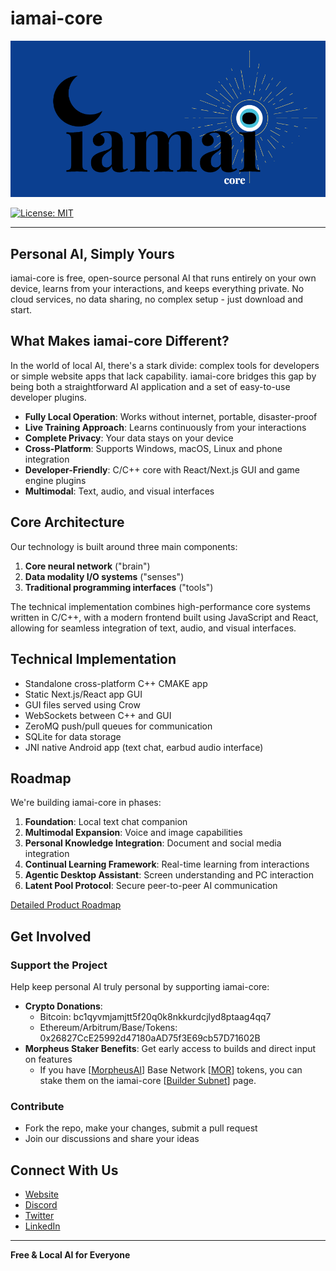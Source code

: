 # iamai-core
<img width="600" alt="iamai_logo_2" src="iamai-core-logo-bkg-908x451.png" />

[![License: MIT](https://img.shields.io/badge/license-MIT-blue.svg)](https://opensource.org/licenses/MIT)

----

## Personal AI, Simply Yours

iamai-core is free, open-source personal AI that runs entirely on your own device, learns from your interactions, and keeps everything private. No cloud services, no data sharing, no complex setup - just download and start.

## What Makes iamai-core Different?

In the world of local AI, there's a stark divide: complex tools for developers or simple website apps that lack capability. iamai-core bridges this gap by being both a straightforward AI application and a set of easy-to-use developer plugins.

- **Fully Local Operation**: Works without internet, portable, disaster-proof
- **Live Training Approach**: Learns continuously from your interactions
- **Complete Privacy**: Your data stays on your device
- **Cross-Platform**: Supports Windows, macOS, Linux and phone integration
- **Developer-Friendly**: C/C++ core with React/Next.js GUI and game engine plugins
- **Multimodal**: Text, audio, and visual interfaces

## Core Architecture

Our technology is built around three main components:
1. **Core neural network** ("brain")
2. **Data modality I/O systems** ("senses")
3. **Traditional programming interfaces** ("tools")

The technical implementation combines high-performance core systems written in C/C++, with a modern frontend built using JavaScript and React, allowing for seamless integration of text, audio, and visual interfaces.

## Technical Implementation

- Standalone cross-platform C++ CMAKE app
- Static Next.js/React app GUI
- GUI files served using Crow
- WebSockets between C++ and GUI
- ZeroMQ push/pull queues for communication
- SQLite for data storage
- JNI native Android app (text chat, earbud audio interface)

## Roadmap

We're building iamai-core in phases:

1. **Foundation**: Local text chat companion
2. **Multimodal Expansion**: Voice and image capabilities
3. **Personal Knowledge Integration**: Document and social media integration
4. **Continual Learning Framework**: Real-time learning from interactions
5. **Agentic Desktop Assistant**: Screen understanding and PC interaction
6. **Latent Pool Protocol**: Secure peer-to-peer AI communication

[Detailed Product Roadmap](roadmap.md)

## Get Involved

### Support the Project

Help keep personal AI truly personal by supporting iamai-core:

- **Crypto Donations**:
  - Bitcoin: bc1qyvmjamjtt5f20q0k8nkkurdcjlyd8ptaag4qq7
  - Ethereum/Arbitrum/Base/Tokens: 0x26827CcE25992d47180aAD75f3E69cb57D71602B
- **Morpheus Staker Benefits**: Get early access to builds and direct input on features
  - If you have [[MorpheusAI](https://mor.org)] Base Network [[MOR](https://app.uniswap.org/explore/tokens/base/0x7431ada8a591c955a994a21710752ef9b882b8e3)] tokens, you can stake them on the iamai-core [[Builder Subnet](https://dashboard.mor.org/#/builders/0x4501d4e79230adce800ff26e5d2e2ae061f1e54da8508fe17dd1462388fb8373?chain=8453&network=mainnet)] page.

### Contribute

- Fork the repo, make your changes, submit a pull request
- Join our discussions and share your ideas

## Connect With Us

- [Website](https://iamai-core.org)
- [Discord](https://discord.gg/6TdQR7Ht3U)
- [Twitter](https://x.com/iamai_core)
- [LinkedIn](https://www.linkedin.com/company/iamai-core)

---

**Free & Local AI for Everyone**
